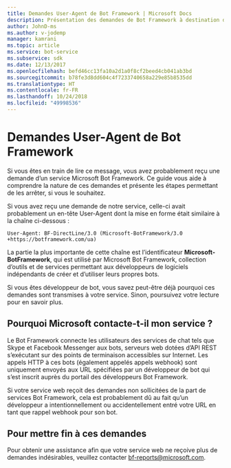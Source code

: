 ```yaml
---
title: Demandes User-Agent de Bot Framework | Microsoft Docs
description: Présentation des demandes de Bot Framework à destination de votre serveur web.
author: JohnD-ms
ms.author: v-jodemp
manager: kamrani
ms.topic: article
ms.service: bot-service
ms.subservice: sdk
ms.date: 12/13/2017
ms.openlocfilehash: befd46cc13fa10a2d1a0f8cf2beed4cb041ab3bd
ms.sourcegitcommit: b78fe3d8dd604c4f7233740658a229e85b8535dd
ms.translationtype: HT
ms.contentlocale: fr-FR
ms.lasthandoff: 10/24/2018
ms.locfileid: "49998536"
---
```

# <a name="bot-framework-user-agent-requests"></a>Demandes User-Agent de Bot Framework

Si vous êtes en train de lire ce message, vous avez probablement reçu une demande d’un service Microsoft Bot Framework. Ce guide vous aide à comprendre la nature de ces demandes et présente les étapes permettant de les arrêter, si vous le souhaitez.

Si vous avez reçu une demande de notre service, celle-ci avait probablement un en-tête User-Agent dont la mise en forme était similaire à la chaîne ci-dessous :

```User-Agent: BF-DirectLine/3.0 (Microsoft-BotFramework/3.0 +https://botframework.com/ua)```

La partie la plus importante de cette chaîne est l’identificateur **Microsoft-BotFramework**, qui est utilisé par Microsoft Bot Framework, collection d’outils et de services permettant aux développeurs de logiciels indépendants de créer et d’utiliser leurs propres bots.

Si vous êtes développeur de bot, vous savez peut-être déjà pourquoi ces demandes sont transmises à votre service. Sinon, poursuivez votre lecture pour en savoir plus.

## <a name="why-is-microsoft-contacting-my-service"></a>Pourquoi Microsoft contacte-t-il mon service ?

Le Bot Framework connecte les utilisateurs des services de chat tels que Skype et Facebook Messenger aux bots, serveurs web dotées d’API REST s’exécutant sur des points de terminaison accessibles sur Internet. Les appels HTTP à ces bots (également appelés appels webhook) sont uniquement envoyés aux URL spécifiées par un développeur de bot qui s’est inscrit auprès du portail des développeurs Bot Framework.

Si votre service web reçoit des demandes non sollicitées de la part de services Bot Framework, cela est probablement dû au fait qu’un développeur a intentionnellement ou accidentellement entré votre URL en tant que rappel webhook pour son bot.

## <a name="to-stop-these-requests"></a>Pour mettre fin à ces demandes

Pour obtenir une assistance afin que votre service web ne reçoive plus de demandes indésirables, veuillez contacter [bf-reports@microsoft.com](mailto://bf-reports@microsoft.com).
